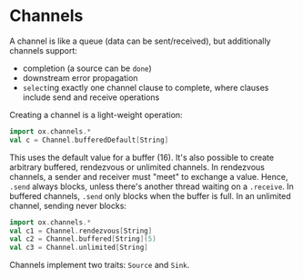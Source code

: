 # Channels

A channel is like a queue (data can be sent/received), but additionally channels support:

* completion (a source can be `done`)
* downstream error propagation
* `select`ing exactly one channel clause to complete, where clauses include send and receive operations

Creating a channel is a light-weight operation:

```scala mdoc:compile-only
import ox.channels.*
val c = Channel.bufferedDefault[String]
```

This uses the default value for a buffer (16). It's also possible to create arbitrary buffered, rendezvous or unlimited
channels. In rendezvous channels, a sender and receiver must "meet" to exchange a value. Hence, `.send` always blocks, 
unless there's another thread waiting on a `.receive`. In buffered channels, `.send` only blocks when the buffer is 
full. In an unlimited channel, sending never blocks:

```scala mdoc:compile-only
import ox.channels.*
val c1 = Channel.rendezvous[String]
val c2 = Channel.buffered[String](5)
val c3 = Channel.unlimited[String]
```

Channels implement two traits: `Source` and `Sink`.
